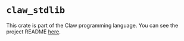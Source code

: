 # `claw_stdlib`

This crate is part of the Claw programming language. You can see the project README [here](https://github.com/BD103/Claw).
